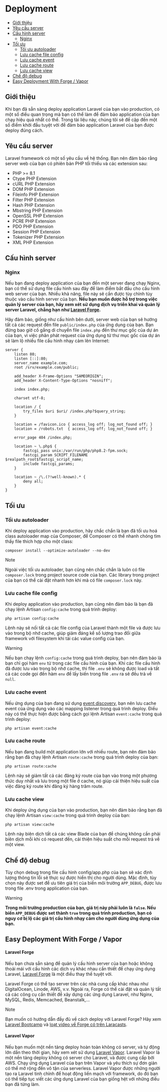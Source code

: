 # Deployment

- [Giới thiệu](#introduction)
- [Yêu cầu server](#server-requirements)
- [Cấu hình server](#server-configuration)
    - [Nginx](#nginx)
- [Tối ưu](#optimization)
    - [Tối ưu autoloader](#autoloader-optimization)
    - [Lưu cache file config](#optimizing-configuration-loading)
    - [Lưu cache event](#caching-events)
    - [Lưu cache route](#optimizing-route-loading)
    - [Lưu cache view](#optimizing-view-loading)
- [Chế độ debug](#debug-mode)
- [Easy Deployment With Forge / Vapor](#deploying-with-forge-or-vapor)

<a name="introduction"></a>
## Giới thiệu

Khi bạn đã sẵn sàng deploy application Laravel của bạn vào production, có một số điều quan trọng mà bạn có thể làm để đảm bảo application của bạn chạy hiệu quả nhất có thể. Trong tài liệu này, chúng tôi sẽ đề cập đến một số điểm khởi đầu tuyệt vời để đảm bảo application Laravel của bạn được deploy đúng cách.

<a name="server-requirements"></a>
## Yêu cầu server

Laravel framework có một số yêu cầu về hệ thống. Bạn nên đảm bảo rằng server web của bạn có phiên bản PHP tối thiểu và các extension sau:

<div class="content-list" markdown="1">

- PHP >= 8.1
- Ctype PHP Extension
- cURL PHP Extension
- DOM PHP Extension
- Fileinfo PHP Extension
- Filter PHP Extension
- Hash PHP Extension
- Mbstring PHP Extension
- OpenSSL PHP Extension
- PCRE PHP Extension
- PDO PHP Extension
- Session PHP Extension
- Tokenizer PHP Extension
- XML PHP Extension

</div>

<a name="server-configuration"></a>
## Cấu hình server

<a name="nginx"></a>
### Nginx

Nếu bạn đang deploy application của bạn đến một server đang chạy Nginx, bạn có thể sử dụng file cấu hình sau đây để làm điểm bắt đầu cho cấu hình web server của bạn. Nhiều khả năng, file này sẽ cần được tùy chỉnh tùy thuộc vào cấu hình server của bạn. **Nếu bạn muốn được hỗ trợ trong việc quản lý server của bạn, hãy xem xét sử dụng dịch vụ triển khai và quản lý server Laravel, chẳng hạn như [Laravel Forge](https://forge.laravel.com).**

Hãy đảm bảo, giống như cấu hình bên dưới, server web của bạn sẽ hướng tất cả các request đến file `public/index.php` của ứng dụng của bạn. Bạn đừng bao giờ cố gắng di chuyển file `index.php` đến thư mục gốc của dự án của bạn, vì việc phân phát request của ứng dụng từ thư mục gốc của dự án sẽ làm lộ nhiều file cấu hình nhạy cảm lên Internet:

```nginx
server {
    listen 80;
    listen [::]:80;
    server_name example.com;
    root /srv/example.com/public;

    add_header X-Frame-Options "SAMEORIGIN";
    add_header X-Content-Type-Options "nosniff";

    index index.php;

    charset utf-8;

    location / {
        try_files $uri $uri/ /index.php?$query_string;
    }

    location = /favicon.ico { access_log off; log_not_found off; }
    location = /robots.txt  { access_log off; log_not_found off; }

    error_page 404 /index.php;

    location ~ \.php$ {
        fastcgi_pass unix:/var/run/php/php8.2-fpm.sock;
        fastcgi_param SCRIPT_FILENAME $realpath_root$fastcgi_script_name;
        include fastcgi_params;
    }

    location ~ /\.(?!well-known).* {
        deny all;
    }
}
```

<a name="optimization"></a>
## Tối ưu

<a name="autoloader-optimization"></a>
### Tối ưu autoloader

Khi deploy application vào production, hãy chắc chắn là bạn đã tối ưu hoá class autoloader map của Composer, để Composer có thể nhanh chóng tìm thấy file thích hợp cho một class:

```shell
composer install --optimize-autoloader --no-dev
```

> [!NOTE]
>  Ngoài việc tối ưu autoloader, bạn cũng nên chắc chắn là luôn có file `composer.lock` trong project source code của bạn. Các library trong project của bạn có thể cài đặt nhanh hơn khi mà có file `composer.lock` này.

<a name="optimizing-configuration-loading"></a>
### Lưu cache file config

Khi deploy application vào production, bạn cũng nên đảm bảo là bạn đã chạy lệnh Artisan `config:cache` trong quá trình deploy:

```shell
php artisan config:cache
```

Lệnh này sẽ nối tất cả các file config của Laravel thành một file và được lưu vào trong bộ nhớ cache, giúp giảm đáng kể số lượng trao đổi giữa framework với filesystem khi tải các value config của bạn.

> [!WARNING]
> Nếu bạn chạy lệnh `config:cache` trong quá trình deploy, bạn nên đảm bảo là bạn chỉ gọi hàm `env` từ trong các file cấu hình của bạn. Khi các file cấu hình đã được lưu vào trong bộ nhớ cache, thì file `.env` sẽ không được load và tất cả các code gọi đến hàm `env` để lấy biến trong file `.env` ra sẽ đều trả về `null`.

<a name="caching-events"></a>
### Lưu cache event

Nếu ứng dụng của bạn đang sử dụng [event discovery](/docs/{{version}}/events#event-discovery), bạn nên lưu cache event của ứng dụng vào các mapping listener trong quá trình deploy. Điều này có thể thực hiện được bằng cách gọi lệnh Artisan `event:cache` trong quá trình deploy:

```shell
php artisan event:cache
```

<a name="optimizing-route-loading"></a>
### Lưu cache route

Nếu bạn đang build một application lớn với nhiều route, bạn nên đảm bảo rằng bạn đã chạy lệnh Artisan `route:cache` trong quá trình deploy của bạn:

```shell
php artisan route:cache
```

Lệnh này sẽ giảm tất cả các đăng ký route của bạn vào trong một phương thức duy nhất và lưu trong một file ở cache, nó giúp cải thiện hiệu suất của việc đăng ký route khi đăng ký hàng trăm route.

<a name="optimizing-view-loading"></a>
### Lưu cache view

Khi deploy ứng dụng của bạn vào production, bạn nên đảm bảo rằng bạn đã chạy lệnh Artisan `view:cache` trong quá trình deploy của bạn:

```shell
php artisan view:cache
```

Lệnh này biên dịch tất cả các view Blade của bạn để chúng không cần phải biên dịch mỗi khi có request đến, cải thiện hiệu suất cho mỗi request trả về một view.

<a name="debug-mode"></a>
## Chế độ debug

Tùy chọn debug trong file cấu hình config/app.php của bạn sẽ xác định lượng thông tin lỗi sẽ thực sự được hiển thị cho người dùng. Mặc định, tùy chọn này được set để ưu tiên giá trị của biến môi trường `APP_DEBUG`, được lưu trong file .env trong application của bạn.

> [!WARNING]
> **Trong môi trường production của bạn, giá trị này phải luôn là `false`. Nếu biến `APP_DEBUG` được set thành `true` trong quá trình production, bạn có nguy cơ bị lộ các giá trị cấu hình nhạy cảm cho người dùng ứng dụng của bạn.**

<a name="deploying-with-forge-or-vapor"></a>
## Easy Deployment With Forge / Vapor

<a name="laravel-forge"></a>
#### Laravel Forge

Nếu bạn chưa sẵn sàng để quản lý cấu hình server của bạn hoặc không thoải mái với cấu hình các dịch vụ khác nhau cần thiết để chạy ứng dụng Laravel, [Laravel Forge](https://forge.laravel.com) là một điều thay thế tuyệt vời.

Laravel Forge có thể tạo server trên các nhà cung cấp khác nhau như DigitalOcean, Linode, AWS, v.v. Ngoài ra, Forge có thể cài đặt và quản lý tất cả các công cụ cần thiết để xây dựng các ứng dụng Laravel, như Nginx, MySQL, Redis, Memcached, Beanstalk,...

> [!NOTE]
> Bạn muốn có hướng dẫn đầy đủ về cách deploy với Laravel Forge? Hãy xem [Laravel Bootcamp](https://bootcamp.laravel.com/deploying) và [loạt video về Forge có trên Laracasts](https://laracasts.com/series/learn-laravel-forge-2022-edition).

<a name="laravel-vapor"></a>
#### Laravel Vapor

Nếu bạn muốn một nền tảng deploy hoàn toàn không có server, và tự động lớn dần theo thời gian, hãy xem xét sử dụng [Laravel Vapor](https://vapor.laravel.com). Laravel Vapor là một nền tảng deploy không có server cho Laravel, và được cung cấp bởi AWS. Chạy ứng dụng Laravel của bạn trên Vapor và yêu thích sự đơn giản có thể mở rộng đến vô tận của serverless. Laravel Vapor được những người tạo ra Laravel tinh chỉnh để hoạt động liền mạch với framework, do đó bạn có thể tiếp tục viết các ứng dụng Laravel của bạn giống hệt với những điều bạn đã từng làm.
